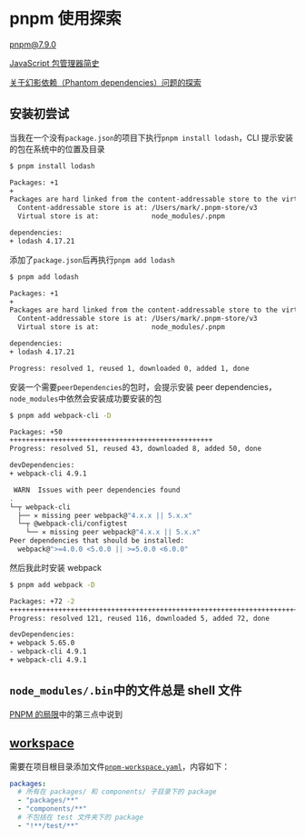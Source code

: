 # pnpm 使用探索

pnpm@7.9.0

[JavaScript 包管理器简史](https://github.com/zqinmiao/js-coding-rover/docs/yarn/javascript-package-manager-history/index.md)

[关于幻影依赖（Phantom dependencies）问题的探索](./docs/phantom-dependencies.md)

## 安装初尝试

当我在一个没有`package.json`的项目下执行`pnpm install lodash`，CLI 提示安装的包在系统中的位置及目录

```bash
$ pnpm install lodash

Packages: +1
+
Packages are hard linked from the content-addressable store to the virtual store.
  Content-addressable store is at: /Users/mark/.pnpm-store/v3
  Virtual store is at:             node_modules/.pnpm

dependencies:
+ lodash 4.17.21
```

添加了`package.json`后再执行`pnpm add lodash`

```bash
$ pnpm add lodash

Packages: +1
+
Packages are hard linked from the content-addressable store to the virtual store.
  Content-addressable store is at: /Users/mark/.pnpm-store/v3
  Virtual store is at:             node_modules/.pnpm

dependencies:
+ lodash 4.17.21

Progress: resolved 1, reused 1, downloaded 0, added 1, done

```

安装一个需要`peerDependencies`的包时，会提示安装 peer dependencies，`node_modules`中依然会安装成功要安装的包

```bash
$ pnpm add webpack-cli -D

Packages: +50
++++++++++++++++++++++++++++++++++++++++++++++++++
Progress: resolved 51, reused 43, downloaded 8, added 50, done

devDependencies:
+ webpack-cli 4.9.1

 WARN  Issues with peer dependencies found
.
└─┬ webpack-cli
  ├── ✕ missing peer webpack@"4.x.x || 5.x.x"
  └─┬ @webpack-cli/configtest
    └── ✕ missing peer webpack@"4.x.x || 5.x.x"
Peer dependencies that should be installed:
  webpack@">=4.0.0 <5.0.0 || >=5.0.0 <6.0.0"
```

然后我此时安装 webpack

```bash
$ pnpm add webpack -D

Packages: +72 -2
++++++++++++++++++++++++++++++++++++++++++++++++++++++++++++++++++++++++--
Progress: resolved 121, reused 116, downloaded 5, added 72, done

devDependencies:
+ webpack 5.65.0
- webpack-cli 4.9.1
+ webpack-cli 4.9.1
```

## `node_modules/.bin`中的文件总是 shell 文件

[PNPM 的局限](https://pnpm.io/zh/limitations)中的第三点中说到

## [workspace](https://pnpm.io/zh/workspaces)

需要在项目根目录添加文件[`pnpm-workspace.yaml`](https://pnpm.io/zh/pnpm-workspace_yaml)，内容如下：

```yaml
packages:
  # 所有在 packages/ 和 components/ 子目录下的 package
  - "packages/**"
  - "components/**"
  # 不包括在 test 文件夹下的 package
  - "!**/test/**"
```
